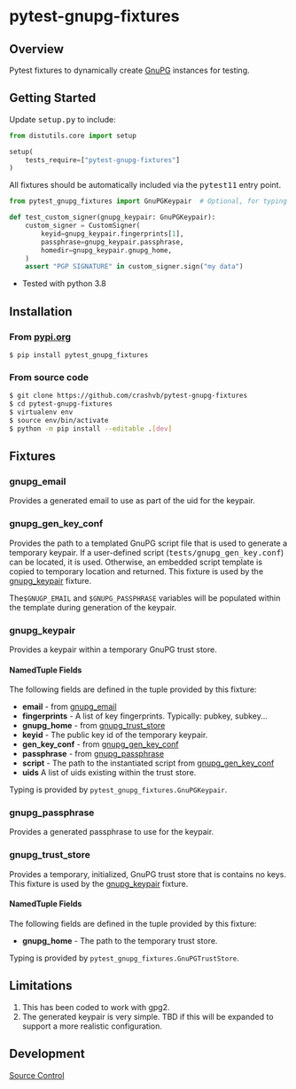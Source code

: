# pytest-gnupg-fixtures

## Overview

Pytest fixtures to dynamically create [GnuPG](https://www.gnupg.org/) instances for testing.

## Getting Started

Update <tt>setup.py</tt> to include:

```python
from distutils.core import setup

setup(
	tests_require=["pytest-gnupg-fixtures"]
)
```

All fixtures should be automatically included via the <tt>pytest11</tt> entry point.
```python
from pytest_gnupg_fixtures import GnuPGKeypair  # Optional, for typing

def test_custom_signer(gnupg_keypair: GnuPGKeypair):
    custom_signer = CustomSigner(
        keyid=gnupg_keypair.fingerprints[1],
        passphrase=gnupg_keypair.passphrase,
        homedir=gnupg_keypair.gnupg_home,
    )
    assert "PGP SIGNATURE" in custom_signer.sign("my data")
```

* Tested with python 3.8

## Installation
### From [pypi.org](https://pypi.org/project/pytest-gnupg-fixtures/)

```
$ pip install pytest_gnupg_fixtures
```

### From source code

```bash
$ git clone https://github.com/crashvb/pytest-gnupg-fixtures
$ cd pytest-gnupg-fixtures
$ virtualenv env
$ source env/bin/activate
$ python -m pip install --editable .[dev]
```

## Fixtures

### <a name="gnupg_email"></a> gnupg_email

Provides a generated email to use as part of the uid for the keypair.

### <a name="gnupg_gen_key_conf"></a> gnupg_gen_key_conf

Provides the path to a templated GnuPG script file that is used to generate a temporary keypair. If a user-defined script (<tt>tests/gnupg_gen_key.conf</tt>) can be located, it is used. Otherwise, an embedded script template is copied to temporary location and returned. This fixture is used by the [gnupg_keypair](#gnupg_keypair) fixture.

The`$GNUGP_EMAIL` and `$GNUPG_PASSPHRASE` variables will be populated within the template during generation of the keypair.

### <a name="gnupg_keypair"></a> gnupg_keypair

Provides a keypair within a temporary GnuPG trust store.

#### NamedTuple Fields

The following fields are defined in the tuple provided by this fixture:

* **email** - from [gnupg_email](#gnupg_email)
* **fingerprints** - A list of key fingerprints. Typically: pubkey, subkey...
* **gnupg_home** - from [gnupg_trust_store](#gnupg_trust_store)
* **keyid** - The public key id of the temporary keypair.
* **gen_key_conf** - from [gnupg_gen_key_conf](#gnupg_gen_key_conf)
* **passphrase** - from [gnupg_passphrase](#gnupg_passphrase)
* **script** - The path to the instantiated script from [gnupg_gen_key_conf](#gnupg_gen_key_conf)
* **uids** A list of uids existing within the trust store.

Typing is provided by `pytest_gnupg_fixtures.GnuPGKeypair`.

### <a name="gnupg_passphrase"></a> gnupg_passphrase

Provides a generated passphrase to use for the keypair.

### <a name="gnupg_trust_store"></a> gnupg_trust_store

Provides a temporary, initialized, GnuPG trust store that is contains no keys. This fixture is used by the [gnupg_keypair](#gnupg_keypair) fixture.

#### NamedTuple Fields

The following fields are defined in the tuple provided by this fixture:

* **gnupg_home** - The path to the temporary trust store.

Typing is provided by `pytest_gnupg_fixtures.GnuPGTrustStore`.


## <a name="limitations"></a>Limitations

1. This has been coded to work with gpg2.
2. The generated keypair is very simple. TBD if this will be expanded to support a more realistic configuration.

## Development

[Source Control](https://github.com/crashvb/pytest-gnupg-fixtures)
